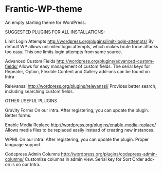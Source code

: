 Frantic-WP-theme
================

An empty starting theme for WordPress.


SUGGESTED PLUGINS FOR ALL INSTALLATIONS:

Limit Login Attempts
http://wordpress.org/plugins/limit-login-attempts/
By default WP allows unlimited login attempts, which makes brute force attacks too easy. This one limits login attempts from same source.

Advanced Custom Fields
http://wordpress.org/plugins/advanced-custom-fields/
Allows for easy management of custom fields. The serial keys for Repeater, Option, Flexible Content and Gallery add-ons can be found on Intra.

Relevanssi
http://wordpress.org/plugins/relevanssi/
Provides better search, including searching custom fields.


OTHER USEFUL PLUGINS

Gravity Forms
On our intra. After registering, you can update the plugin.
Better forms.

Enable Media Replace
http://wordpress.org/plugins/enable-media-replace/
Allows media files to be replaced easily instead of creating new instances.

WPML
On our intra. After registering, you can update the plugin.
Proper language support.

Codepress Admin Columns
http://wordpress.org/plugins/codepress-admin-columns/
Customize columns in admin view. Serial key for Sort Order add-on is on our Intra.